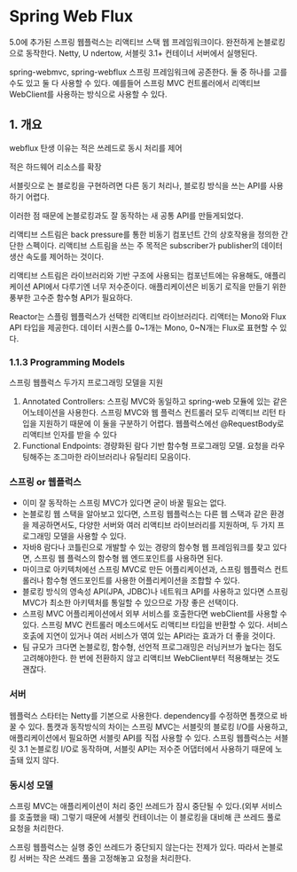 # Spring Web Flux

5.0에 추가된 스프링 웹플럭스는 리액티브 스택 웹 프레임워크이다. 완전하게 논블로킹으로 동작한다. Netty, U ndertow, 서블릿 3.1+ 컨테이너 서버에서 실행된다.

spring-webmvc, spring-webflux 스프링 프레임워크에 공존한다. 둘 중 하나를 고를 수도 있고 둘 다 사용할 수 있다. 예를들어 스프링 MVC 컨트롤러에서 리액티브 WebClient를 사용하는 방식으로 사용할 수 있다.

## 1. 개요

webflux 탄생 이유는 적은 쓰레드로 동시 처리를 제어

적은 하드웨어 리소스를 확장

서블릿으로 논 블로킹을 구현하려면 다른 동기 처리나, 블로킹 방식을 쓰는 API를 사용하기 어렵다.

이러한 점 때문에 논블로킹과도 잘 동작하는 새 공통 API를 만들게되었다.

리액티브 스트림은 back pressure를 통한 비동기 컴포넌트 간의 상호작용을 정의한 간단한 스펙이다.  리액티브 스트림을 쓰는 주 목적은 subscriber가 publisher의 데이터 생산 속도를 제어하는 것이다.

리액티브 스트림은 라이브러리와 기반 구조에 사용되는 컴포넌트에는 유용해도, 애플리케이션 API에서 다루기엔 너무 저수준이다. 애플리케이션은 비동기 로직을 만들기 위한 풍부한 고수준 함수형 API가 필요하다.

Reactor는 스플링 웹플럭스가 선택한 리액티브 라이브러리다. 리액터는 Mono와 Flux API 타입을 제공한다. 데이터 시퀀스를 0~1개는 Mono, 0~N개는 Flux로 표현할 수 있다.

### 1.1.3 Programming Models

스프링 웹플럭스 두가지 프로그래밍 모델을 지원

1. Annotated Controllers: 스프링 MVC와 동일하고 spring-web 모듈에 있는 같은 어노테이션을 사용한다. 스프링 MVC와 웹 플럭스 컨트롤러 모두 리액티브 리턴 타입을 지원하기 때문에 이 둘을 구분하기 어렵다. 웹플럭스에선 @RequestBody로 리액티브 인자를 받을 수 있다
2. Functional Endpoints: 경량화된 람다 기반 함수형 프로그래밍 모델. 요청을 라우팅해주는 조그마한 라이브러리나 유틸리티 모음이다.

### 스프링 or 웹플럭스

- 이미 잘 동작하는 스프링 MVC가 있다면 굳이 바꿀 필요는 없다.
- 논블로킹 웹 스택을 알아보고 있다면, 스프링 웹플럭스는 다른 웹 스택과 같은 환경을 제공하면서도, 다양한 서버와 여러 리액티브 라이브러리를 지원하며, 두 가지 프로그래밍 모델을 사용할 수 있다.
- 자바8 람다나 코틀린으로 개발할 수 있는 경량의 함수형 웹 프레임워크를 찾고 있다면, 스프링 웹 플럭스의 함수형 웹 엔드포인트를 사용하면 된다.
- 마이크로 아키텍처에선 스프링 MVC로 만든 어플리케이션과, 스프링 웹플럭스 컨트롤러나 함수형 엔드포인트를 사용한 어플리케이션을 조합할 수 있다.
- 블로킹 방식의 영속성 API(JPA, JDBC)나 네트워크 API를 사용하고 있다면 스프링 MVC가 최소한 아키텍처를 통일할 수 있으므로 가장 좋은 선택이다.
- 스프링 MVC 어플리케이션에서 외부 서비스를 호출한다면 webClient를 사용할 수 있다. 스프링 MVC 컨트롤러 메소드에서도 리액티브 타입을 반환할 수 있다. 서비스 호춝에 지연이 있거나 여러 서비스가 엮여 있는 API라는 효과가 더 좋을 것이다.
- 팀 규모가 크다면 논블로킹, 함수형, 선언적 프로그래밍은 러닝커브가 높다는 점도 고려해야한다. 한 번에 전환하지 않고 리액티브 WebClient부터 적용해보는 것도 괜찮다.

### 서버

웹플럭스 스타터는 Netty를 기본으로 사용한다. dependency를 수정하면 톰캣으로 바꿀 수 있다. 톰캣과 동작방식의 차이는 스프링 MVC는 서블릿의 블로킹 I/O를 사용하고, 애플리케이션에서 필요하면 서블릿 API를 직접 사용할 수 있다. 스프링 웹플럭스는 서블릿 3.1 논블로킹 I/O로 동작하며, 서블릿 API는 저수준 어댑터에서 사용하기 때문에 노출돼 있지 않다.

### 동시성 모델

스프링 MVC는 애플리케이션이 처리 중인 쓰레드가 잠시 중단될 수 있다.(외부 서비스를 호출했을 때) 그렇기 때문에 서블릿 컨테이너는 이 블로킹을 대비해 큰 쓰레드 풀로 요청을 처리한다.

스프링 웹플럭스는 실행 중인 쓰레드가 중단되지 않는다는 전제가 있다. 따라서 논블로킹 서버는 작은 쓰레드 풀을 고정해놓고 요청을 처리한다.

